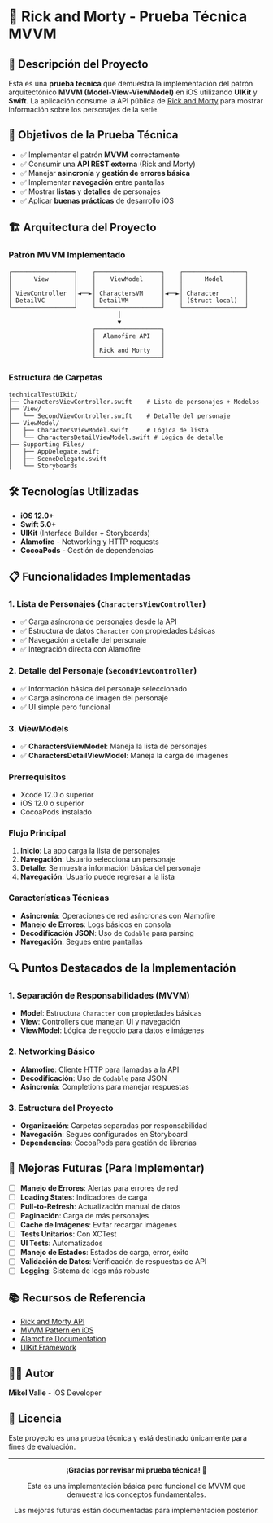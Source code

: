 # 🚀 Rick and Morty - Prueba Técnica MVVM

## 📱 Descripción del Proyecto

Esta es una **prueba técnica** que demuestra la implementación del patrón arquitectónico **MVVM (Model-View-ViewModel)** en iOS utilizando **UIKit** y **Swift**. La aplicación consume la API pública de [Rick and Morty](https://rickandmortyapi.com/) para mostrar información sobre los personajes de la serie.

## 🎯 Objetivos de la Prueba Técnica

- ✅ Implementar el patrón **MVVM** correctamente
- ✅ Consumir una **API REST externa** (Rick and Morty)
- ✅ Manejar **asincronía** y **gestión de errores básica**
- ✅ Implementar **navegación** entre pantallas
- ✅ Mostrar **listas** y **detalles** de personajes
- ✅ Aplicar **buenas prácticas** de desarrollo iOS

## 🏗️ Arquitectura del Proyecto

### Patrón MVVM Implementado

```
┌─────────────────┐    ┌──────────────────┐    ┌─────────────────┐
│      View       │    │    ViewModel     │    │      Model      │
│                 │    │                  │    │                 │
│ ViewController  │◄──►│ CharactersVM     │◄──►│ Character       │
│ DetailVC        │    │ DetailVM         │    │ (Struct local)  │
└─────────────────┘    └──────────────────┘    └─────────────────┘
                              │
                              ▼
                       ┌──────────────────┐
                       │  Alamofire API   │
                       │                  │
                       │ Rick and Morty   │
                       └──────────────────┘
```

### Estructura de Carpetas

```
technicalTestUIkit/
├── CharactersViewController.swift    # Lista de personajes + Modelos
├── View/
│   └── SecondViewController.swift    # Detalle del personaje
├── ViewModel/
│   ├── CharactersViewModel.swift     # Lógica de lista
│   └── CharactersDetailViewModel.swift # Lógica de detalle
├── Supporting Files/
│   ├── AppDelegate.swift
│   ├── SceneDelegate.swift
│   └── Storyboards
```

## 🛠️ Tecnologías Utilizadas

- **iOS 12.0+**
- **Swift 5.0+**
- **UIKit** (Interface Builder + Storyboards)
- **Alamofire** - Networking y HTTP requests
- **CocoaPods** - Gestión de dependencias

## 📋 Funcionalidades Implementadas

### 1. Lista de Personajes (`CharactersViewController`)
- ✅ Carga asíncrona de personajes desde la API
- ✅ Estructura de datos `Character` con propiedades básicas
- ✅ Navegación a detalle del personaje
- ✅ Integración directa con Alamofire

### 2. Detalle del Personaje (`SecondViewController`)
- ✅ Información básica del personaje seleccionado
- ✅ Carga asíncrona de imagen del personaje
- ✅ UI simple pero funcional

### 3. ViewModels
- ✅ **CharactersViewModel**: Maneja la lista de personajes
- ✅ **CharactersDetailViewModel**: Maneja la carga de imágenes



### Prerrequisitos
- Xcode 12.0 o superior
- iOS 12.0 o superior
- CocoaPods instalado


### Flujo Principal
1. **Inicio**: La app carga la lista de personajes
2. **Navegación**: Usuario selecciona un personaje
3. **Detalle**: Se muestra información básica del personaje
4. **Navegación**: Usuario puede regresar a la lista

### Características Técnicas
- **Asincronía**: Operaciones de red asíncronas con Alamofire
- **Manejo de Errores**: Logs básicos en consola
- **Decodificación JSON**: Uso de `Codable` para parsing
- **Navegación**: Segues entre pantallas

## 🔍 Puntos Destacados de la Implementación

### 1. Separación de Responsabilidades (MVVM)
- **Model**: Estructura `Character` con propiedades básicas
- **View**: Controllers que manejan UI y navegación
- **ViewModel**: Lógica de negocio para datos e imágenes

### 2. Networking Básico
- **Alamofire**: Cliente HTTP para llamadas a la API
- **Decodificación**: Uso de `Codable` para JSON
- **Asincronía**: Completions para manejar respuestas

### 3. Estructura del Proyecto
- **Organización**: Carpetas separadas por responsabilidad
- **Navegación**: Segues configurados en Storyboard
- **Dependencias**: CocoaPods para gestión de librerías

## 🚀 Mejoras Futuras (Para Implementar)

- [ ] **Manejo de Errores**: Alertas para errores de red
- [ ] **Loading States**: Indicadores de carga
- [ ] **Pull-to-Refresh**: Actualización manual de datos
- [ ] **Paginación**: Carga de más personajes
- [ ] **Cache de Imágenes**: Evitar recargar imágenes
- [ ] **Tests Unitarios**: Con XCTest
- [ ] **UI Tests**: Automatizados
- [ ] **Manejo de Estados**: Estados de carga, error, éxito
- [ ] **Validación de Datos**: Verificación de respuestas de API
- [ ] **Logging**: Sistema de logs más robusto

## 📚 Recursos de Referencia

- [Rick and Morty API](https://rickandmortyapi.com/)
- [MVVM Pattern en iOS](https://developer.apple.com/documentation/swiftui)
- [Alamofire Documentation](https://github.com/Alamofire/Alamofire)
- [UIKit Framework](https://developer.apple.com/documentation/uikit)

## 👨‍💻 Autor

**Mikel Valle** - iOS Developer

## 📄 Licencia

Este proyecto es una prueba técnica y está destinado únicamente para fines de evaluación.

---

<div align="center">
  <p><strong>¡Gracias por revisar mi prueba técnica! 🎉</strong></p>
  <p>Esta es una implementación básica pero funcional de MVVM que demuestra los conceptos fundamentales.</p>
  <p>Las mejoras futuras están documentadas para implementación posterior.</p>
</div>
